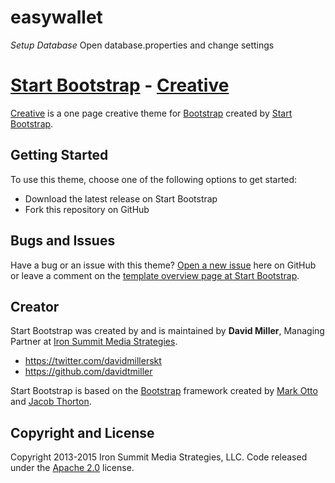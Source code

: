 # easywallet

*Setup Database*
Open database.properties and change settings
# [Start Bootstrap](http://startbootstrap.com/) - [Creative](http://startbootstrap.com/template-overviews/creative/)

[Creative](http://startbootstrap.com/template-overviews/creative/) is a one page creative theme for [Bootstrap](http://getbootstrap.com/) created by [Start Bootstrap](http://startbootstrap.com/).

## Getting Started

To use this theme, choose one of the following options to get started:
* Download the latest release on Start Bootstrap
* Fork this repository on GitHub

## Bugs and Issues

Have a bug or an issue with this theme? [Open a new issue](https://github.com/IronSummitMedia/startbootstrap-creative/issues) here on GitHub or leave a comment on the [template overview page at Start Bootstrap](http://startbootstrap.com/template-overviews/creative/).

## Creator

Start Bootstrap was created by and is maintained by **David Miller**, Managing Partner at [Iron Summit Media Strategies](http://www.ironsummitmedia.com/).

* https://twitter.com/davidmillerskt
* https://github.com/davidtmiller

Start Bootstrap is based on the [Bootstrap](http://getbootstrap.com/) framework created by [Mark Otto](https://twitter.com/mdo) and [Jacob Thorton](https://twitter.com/fat).

## Copyright and License

Copyright 2013-2015 Iron Summit Media Strategies, LLC. Code released under the [Apache 2.0](https://github.com/IronSummitMedia/startbootstrap-creative/blob/gh-pages/LICENSE) license.